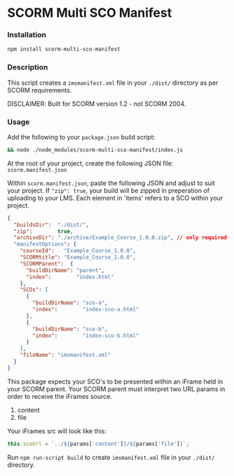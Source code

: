# SCORM Multi SCO Manifest

### Installation

``` sh
npm install scorm-multi-sco-manifest
```

### Description

This script creates a `imsmanifest.xml` file in your `./dist/` directory as per SCORM requirements.

DISCLAIMER:
Built for SCORM version 1.2 - not SCORM 2004.

### Usage

Add the following to your `package.json` build script:
``` sh
&& node ./node_modules/scorm-multi-sco-manifest/index.js
```

At the root of your project, create the following JSON file: `scorm.manifest.json`

Within `scorm.manifest.json`, paste the following JSON and adjust to suit your project.
If `"zip": true`, your build will be zipped in preperation of uploading to your LMS.
Each element in 'items' refers to a SCO within your project.

``` json
{
  "buildsDir":  "./dist/",
  "zip":        true,
  "archiveDir": "./archive/Example_Course_1.0.0.zip", // only required if zip: true
  "manifestOptions": {
    "courseId":   "Example_Course_1.0.0",
    "SCORMtitle": "Example_Course_1.0.0",
    "SCORMParent":  {
      "buildDirName": "parent",
      "index":        "index.html"
    },
    "SCOs": [
      {
        "buildDirName": "sco-a",
        "index":        "index-sco-a.html"
      },
      {
        "buildDirName": "sco-b",
        "index":        "index-sco-b.html"
      }
    ],
    "fileName": "imsmanifest.xml"
  }
}
```

This package expects your SCO's to be presented within an iFrame held in your SCORM parent. Your SCORM parent must interpret two URL params in order to receive the iFrames source.
<ol>
<li>content</li>
<li>file</li>
</ol>
Your iFrames src will look like this:

``` js
this.scoUrl = `../${params['content']}/${params['file']}`;
```

Run `npm run-script build` to create `imsmanifest.xml` file in your `./dist/` directory.